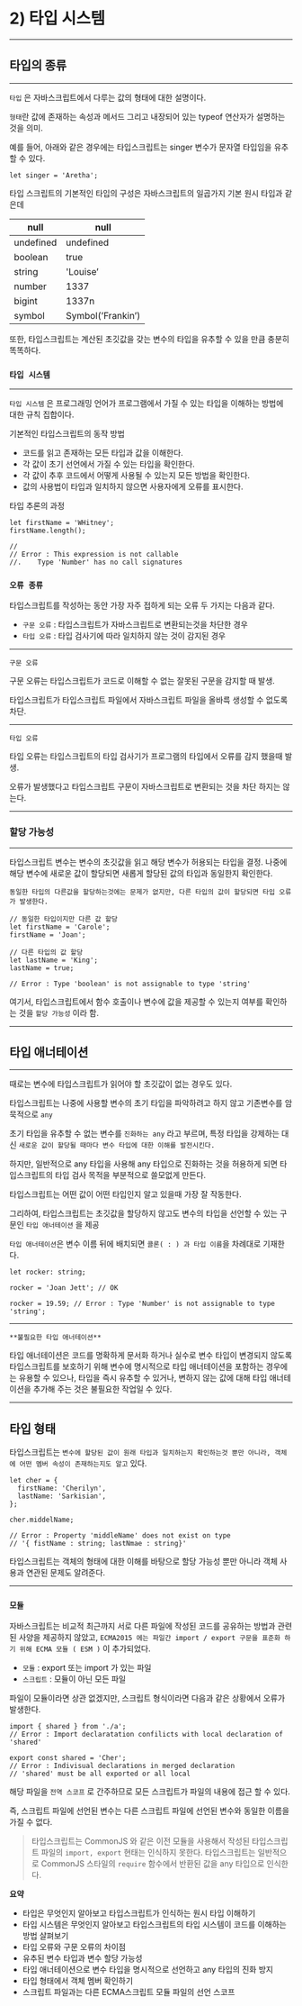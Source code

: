 # 2) 타입 시스템

---

## **타입의 종류**

---

`타입` 은 자바스크립트에서 다루는 값의 형태에 대한 설명이다.

`형태`란 값에 존재하는 속성과 메서드 그리고 내장되어 있는 typeof 연산자가 설명하는 것을 의미.

예를 들어, 아래와 같은 경우에는 타입스크립트는 singer 변수가 문자열 타입임을 유추할 수 있다.

```tsx
let singer = 'Aretha';
```

타입 스크립트의 기본적인 타입의 구성은 자바스크립트의 일곱가지 기본 원시 타입과 같은데

| null      | null              |
| --------- | ----------------- |
| undefined | undefined         |
| boolean   | true              |
| string    | 'Louise’          |
| number    | 1337              |
| bigint    | 1337n             |
| symbol    | Symbol(’Frankin’) |

또한, 타입스크립트는 계산된 초깃값을 갖는 변수의 타입을 유추할 수 있을 만큼 충분히 똑똑하다.

### **`타입 시스템`**

---

`타입 시스템` 은 프로그래밍 언어가 프로그램에서 가질 수 있는 타입을 이해하는 방법에 대한 규칙 집합이다.

기본적인 타입스크립트의 동작 방법

- 코드를 읽고 존재하는 모든 타입과 값을 이해한다.
- 각 값이 초기 선언에서 가질 수 있는 타입을 확인한다.
- 각 값이 추후 코드에서 어떻게 사용될 수 있는지 모든 방법을 확인한다.
- 값의 사용법이 타입과 일치하지 않으면 사용자에게 오류를 표시한다.

타입 추론의 과정

```tsx
let firstName = 'WHitney';
firstName.length();

//
// Error : This expression is not callable
//.    Type 'Number' has no call signatures
```

### **`오류 종류`**

타입스크립트를 작성하는 동안 가장 자주 접하게 되는 오류 두 가지는 다음과 같다.

- `구문 오류` : 타입스크립트가 자바스크립트로 변환되는것을 차단한 경우
- `타입 오류` : 타입 검사기에 따라 일치하지 않는 것이 감지된 경우

---

`구문 오류`

구문 오류는 타입스크립트가 코드로 이해할 수 없는 잘못된 구문을 감지할 때 발생.

타입스크립트가 타입스크립트 파일에서 자바스크립트 파일을 올바륵 생성할 수 없도록 차단.

---

`타입 오류`

타입 오류는 타입스크립트의 타입 검사기가 프로그램의 타입에서 오류를 감지 했을때 발생.

오류가 발생했다고 타입스크립트 구문이 자바스크립트로 변환되는 것을 차단 하지는 않는다.

---

### **할당 가능성**

---

타입스크립트 변수는 변수의 초깃값을 읽고 해당 변수가 허용되는 타입을 결정. 나중에 해당 변수에 새로운 값이 할당되면 새롭게 할당된 값의 타입과 동일한지 확인한다.

`동일한 타입의 다른값을 할당하는것에는 문제가 없지만, 다른 타입의 값이 할당되면 타입 오류가 발생한다.`

```tsx
// 동일한 타입이지만 다른 값 할당
let firstName = 'Carole';
firstName = 'Joan';

// 다른 타입의 값 할당
let lastName = 'King';
lastName = true;

// Error : Type 'boolean' is not assignable to type 'string'
```

여기서, 타입스크립트에서 함수 호출이나 변수에 값을 제공할 수 있는지 여부를 확인하는 것을 `할당 가능성` 이라 함.

---

## 타입 애너테이션

---

때로는 변수에 타입스크립트가 읽어야 할 초깃값이 없는 경우도 있다.

타입스크립트는 나중에 사용할 변수의 초기 타입을 파악하려고 하지 않고 기존변수를 암묵적으로 `any`

초기 타입을 유추할 수 없는 변수를 `진화하는 any` 라고 부르며, 특정 타입을 강제하는 대신 `새로운 값이 할당될 때마다 변수 타입에 대한 이해를 발전시킨다.`

하지만, 일반적으로 any 타입을 사용해 any 타입으로 진화하는 것을 허용하게 되면 타입스크립트의 타입 검사 목적을 부분적으로 쓸모없게 만든다.

타입스크립트는 어떤 값이 어떤 타입인지 알고 있을때 가장 잘 작동한다.

그리하여, 타입스크립트는 초깃값을 할당하지 않고도 변수의 타입을 선언할 수 있는 구문인 `타입 애너테이션` 을 제공

`타입 애너테이션`은 변수 이름 뒤에 배치되면 `콜론( : ) 과 타입 이름`을 차례대로 기재한다.

```tsx
let rocker: string;

rocker = 'Joan Jett'; // OK

rocker = 19.59; // Error : Type 'Number' is not assignable to type 'string';
```

---

`**불필요한 타입 애너테이션**`

타입 애너테이션은 코드를 명확하게 문서화 하거나 실수로 변수 타입이 변경되지 않도록 타입스크립트를 보호하기 위해 변수에 명시적으로 타입 애너테이션을 포함하는 경우에는 유용할 수 있으나, 타입을 즉시 유추할 수 있거나, 변하지 않는 값에 대해 타입 애너테이션을 추가해 주는 것은 불필요한 작업일 수 있다.

---

## 타입 형태

타입스크립트는 `변수에 할당된 값이 원래 타입과 일치하는지 확인하는것 뿐만 아니라, 객체에 어떤 멤버 속성이 존재하는지도 알고` 있다.

```tsx
let cher = {
  firstName: 'Cherilyn',
  lastName: 'Sarkisian',
};

cher.middelName;

// Error : Property 'middleName' does not exist on type
// '{ fistName : string; lastNmae : string}'
```

타입스크립트는 객체의 형태에 대한 이해를 바탕으로 할당 가능성 뿐만 아니라 객체 사용과 연관된 문제도 알려준다.

---

### `모듈`

자바스크립트는 비교적 최근까지 서로 다른 파일에 작성된 코드를 공유하는 방법과 관련된 사양을 제공하지 않았고, `ECMA2015 에는 파일간 import / export 구문을 표준화 하기 위해 ECMA 모듈 ( ESM )` 이 추가되었다.

- `모듈` : export 또는 import 가 있는 파일
- `스크립트` : 모듈이 아닌 모든 파일

파일이 모듈이라면 상관 없겠지만, 스크립트 형식이라면 다음과 같은 상황에서 오류가 발생한다.

```tsx
import { shared } from './a';
// Error : Import declaratation confilicts with local declaration of 'shared'

export const shared = 'Cher';
// Error : Indivisual declarations in merged declaration
// 'shared' must be all exported or all local
```

해당 파일을 `전역 스코프` 로 간주하므로 모든 스크립트가 파일의 내용에 접근 할 수 있다.

즉, 스크립트 파일에 선언된 변수는 다른 스크립트 파일에 선언된 변수와 동일한 이름을 가질 수 없다.

> 타입스크립트는 CommonJS 와 같은 이전 모듈을 사용해서 작성된 타입스크립트 파일의 `import, export` 현태는 인식하지 못한다. 타입스크립트는 일반적으로 CommonJS 스타일의 `require` 함수에서 반환된 값을 any 타입으로 인식한다.

**요약**

- 타입은 무엇인지 알아보고 타입스크립트가 인식하는 원시 타입 이해하기
- 타입 시스템은 무엇인지 알아보고 타입스크립트의 타입 시스템이 코드를 이해하는 방법 살펴보기
- 타입 오류와 구문 오류의 차이점
- 유추된 변수 타입과 변수 할당 가능성
- 타입 애너테이션으로 변수 타입을 명시적으로 선언하고 any 타입의 진화 방지
- 타입 형태에서 객체 멤버 확인하기
- 스크립트 파일과는 다른 ECMA스크립트 모듈 파일의 선언 스코프
